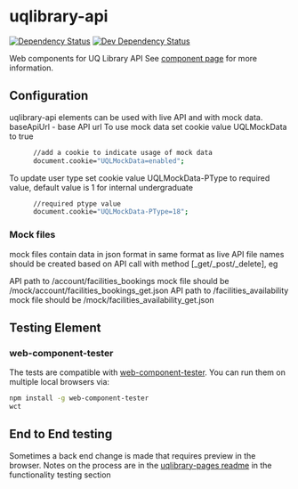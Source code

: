 uqlibrary-api
================
[![Dependency Status](https://david-dm.org/uqlibrary/uqlibrary-api.svg)](https://david-dm.org/uqlibrary/uqlibrary-api)
[![Dev Dependency Status](https://david-dm.org/uqlibrary/uqlibrary-api/dev-status.svg)](https://david-dm.org/uqlibrary/uqlibrary-api?type=dev)


Web components for UQ Library API
See [component page](http://uqlibrary.github.io/uqlibrary-api/components/uqlibrary-api/) for more information.

## Configuration

uqlibrary-api elements can be used with live API and with mock data. 
baseApiUrl - base API url 
To use mock data set cookie value UQLMockData to true

```sh
      //add a cookie to indicate usage of mock data
      document.cookie="UQLMockData=enabled";
```

To update user type set cookie value UQLMockData-PType to required value, default value is 1 for internal undergraduate 

```sh
      //required ptype value
      document.cookie="UQLMockData-PType=18";
```
      
### Mock files
mock files contain data in json format in same format as live API 
file names should be created based on API call with method [_get/_post/_delete], eg

API path to /account/facilities_bookings mock file should be /mock/account/facilities_bookings_get.json
API path to /facilities_availability mock file should be /mock/facilities_availability_get.json


## Testing Element

### web-component-tester

The tests are compatible with [web-component-tester](https://github.com/Polymer/web-component-tester). You can run them on multiple local browsers via:

```sh
npm install -g web-component-tester
wct
```

## End to End testing

Sometimes a back end change is made that requires preview in the browser.
Notes on the process are in the [uqlibrary-pages readme](https://github.com/uqlibrary/uqlibrary-pages/blob/master/README.md#functionality-testing) in the functionality testing section
